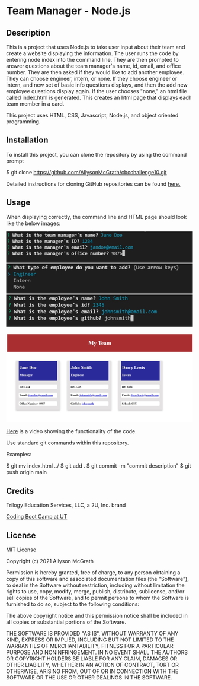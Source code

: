 # Team Manager - Node.js

## Description

This is a project that uses Node.js to take user input about their team and create a website displaying the information. The user runs the code by entering node index into the command line. They are then prompted to answer questions about the team manager's name, id, email, and office number. They are then asked if they would like to add another employee. They can choose engineer, intern, or none. If they choose engineer or intern, and new set of basic info questions displays, and then the add new employee questions display again. If the user chooses "none," an html file called index.html is generated. This creates an html page that displays each team member in a card.

This project uses HTML, CSS, Javascript, Node.js, and object oriented programming.



## Installation

To install this project, you can clone the repository by using the command prompt

$ git clone https://github.com/AllysonMcGrath/cbcchallenge10.git

Detailed instructions for cloning GitHub repositories can be found [here.](https://docs.github.com/en/github/creating-cloning-and-archiving-repositories/cloning-a-repository-from-github/cloning-a-repository)



## Usage

When displaying correctly, the command line and HTML page should look like the below images:

![Manager questions listed in the command line](/src/images/managerquestions.JPG)
![Add employee questions listed in the command line](/src/images/addemployee.JPG)
![Add engineer questions listed in the command line](/src/images/engineerquestions.JPG)

![Website with cards of each employee's information](/src/images/websiteimage.JPG)

[Here](https://watch.screencastify.com/v/zdIVIina6Ug7pX5wYnuq) is a video showing the functionality of the code.




Use standard git commands within this repository.

Examples:

$ git mv index.html ../
$ git add .
$ git commit -m "commit description"
$ git push origin main

## Credits

Trilogy Education Services, LLC, a 2U, Inc. brand

[Coding Boot Camp at UT](https://github.com/the-Coding-Boot-Camp-at-UT)


## License

MIT License

Copyright (c) 2021 Allyson McGrath

Permission is hereby granted, free of charge, to any person obtaining a copy
of this software and associated documentation files (the "Software"), to deal
in the Software without restriction, including without limitation the rights
to use, copy, modify, merge, publish, distribute, sublicense, and/or sell
copies of the Software, and to permit persons to whom the Software is
furnished to do so, subject to the following conditions:

The above copyright notice and this permission notice shall be included in all
copies or substantial portions of the Software.

THE SOFTWARE IS PROVIDED "AS IS", WITHOUT WARRANTY OF ANY KIND, EXPRESS OR
IMPLIED, INCLUDING BUT NOT LIMITED TO THE WARRANTIES OF MERCHANTABILITY,
FITNESS FOR A PARTICULAR PURPOSE AND NONINFRINGEMENT. IN NO EVENT SHALL THE
AUTHORS OR COPYRIGHT HOLDERS BE LIABLE FOR ANY CLAIM, DAMAGES OR OTHER
LIABILITY, WHETHER IN AN ACTION OF CONTRACT, TORT OR OTHERWISE, ARISING FROM,
OUT OF OR IN CONNECTION WITH THE SOFTWARE OR THE USE OR OTHER DEALINGS IN THE
SOFTWARE.
